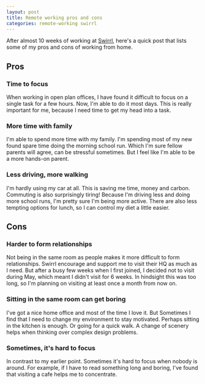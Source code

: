 ```yaml
---
layout: post
title: Remote working pros and cons
categories: remote-working swirrl
---
```


After almost 10 weeks of working at [Swirrl](http://www.swirrl.com/), here's a quick post that lists some of my pros and cons of working from home.

## Pros

### Time to focus
When working in open plan offices, I have found it difficult to focus on a single task for a few hours. Now, I'm able to do it most days. This is really important for me, because I need time to get my head into a task.

### More time with family
I'm able to spend more time with my family. I'm spending most of my new found spare time doing the morning school run. Which I'm sure fellow parents will agree, can be stressful sometimes. But I  feel like I'm able to be a more hands-on parent.

### Less driving, more walking
I'm hardly using my car at all. This is saving me time, money and carbon. Commuting is also surprisingly tiring! Because I'm driving less and doing more school runs, I'm pretty sure I'm being more active. There are also less tempting options for lunch, so I can control my diet a little easier.

## Cons

### Harder to form relationships
Not being in the same room as people makes it more difficult to form relationships. Swirrl encourage and support me to visit their HQ as much as I need. But after a busy few weeks when I first joined, I decided not to visit during May, which meant I didn't visit for 6 weeks. In hindsight this was too long, so I'm planning on visiting at least once a month from now on.

### Sitting in the same room can get boring
I've got a nice home office and most of the time I love it. But Sometimes I find that I need to change my environment to stay motivated. Perhaps sitting in the kitchen is enough. Or going for a quick walk. A change of scenery helps when thinking over complex design problems.

### Sometimes, it's hard to focus
In contrast to my earlier point. Sometimes it's hard to focus when nobody is around. For example, if I have to read something long and boring, I've found that visiting a cafe helps me to concentrate.
